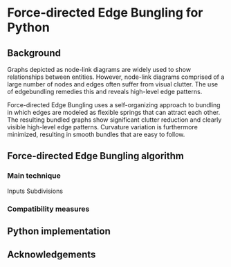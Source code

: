 # Force-directed Edge Bungling for Python

## Background

Graphs depicted as node-link diagrams are widely used to show relationships between entities. However, node-link diagrams comprised of a large number of nodes and edges often suffer from visual clutter. The use of edgebundling remedies this and reveals high-level edge patterns.

Force-directed Edge Bungling uses a self-organizing approach to bundling in which edges are modeled as flexible springs that can attract each other. The resulting bundled graphs show significant clutter reduction and clearly visible high-level edge patterns. Curvature variation is furthermore minimized, resulting in smooth bundles that are easy to follow.

## Force-directed Edge Bungling algorithm
### Main technique
Inputs
Subdivisions
### Compatibility measures

## Python implementation

## Acknowledgements
